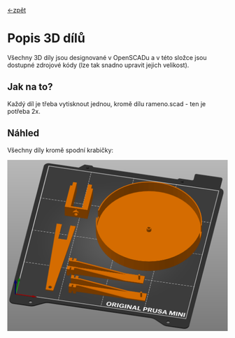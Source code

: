 [<-zpět](https://github.com/robodilna/gramofon#readme)
# Popis 3D dílů

Všechny 3D díly jsou designované v OpenSCADu a v této složce jsou dostupné zdrojové kódy (lze tak snadno upravit jejich velikost).

## Jak na to?

Každý díl je třeba vytisknout jednou, kromě dílu rameno.scad - ten je potřeba 2x.

## Náhled

Všechny díly kromě spodní krabičky:

![](gramofon-models-1.png)
